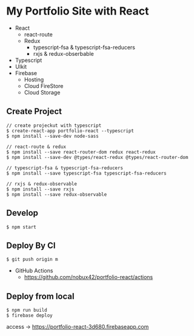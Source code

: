 
# My Portfolio Site with React
- React
  - react-route
  - Redux
    - typescript-fsa & typescript-fsa-reducers
    - rxjs & redux-obserbable
- Typescript
- UIkit
- Firebase
  - Hosting
  - Cloud FireStore
  - Cloud Storage

## Create Project
```
// create projeckut with typescript
$ create-react-app portfolio-react --typescript
$ npm install --save-dev node-sass

// react-route & redux 
$ npm install --save react-router-dom redux react-redux
$ npm install --save-dev @types/react-redux @types/react-router-dom

// typescript-fsa & typescript-fsa-reducers
$ npm install --save typescript-fsa typescript-fsa-reducers

// rxjs & redux-observable
$ npm install --save rxjs
$ npm install --save redux-observable
```

## Develop
```
$ npm start
```

## Deploy By CI
```
$ git push origin m
```
- GitHub Actions
  - https://github.com/nobux42/portfolio-react/actions


## Deploy from local
```
$ npm run build
$ firebase deploy
```
access -> https://portfolio-react-3d680.firebaseapp.com
